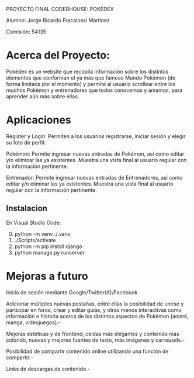 PROYECTO FINAL CODERHOUSE: POKÉDEX

Alumno: Jorge Ricardo Fracalossi Martínez

Comisión: 54135

# Acerca del Proyecto:

Pokédex es un website que recopila información sobre los distintos elementos que conforman el ya más que famoso Mundo Pokémon (de forma limitada por el momento) y permite al usuario
scrollear entre los muchos Pokémon y entrenadores que todos conocemos y amamos, para aprender aún más sobre ellos. 

# Aplicaciones

Register y Login: Permiten a los usuarios registrarse, iniciar sesión y elegir su foto de perfil.

Pokémon: Permite ingresar nuevas entradas de Pokémon, así como editar y/o eliminar las ya existentes. Muestra una vista final al usuario regular con la información pertinente.

Entrenador: Permite ingresar nuevas entradas de Entrenadores, así como editar y/o eliminar las ya existentes. Muestra una vista final al usuario regular con la información pertinente.

## Instalacion

En Visual Studio Code:

0. python -m venv ./.venv
1. ./Scripts/activate
2. python -m pip install django
3. python manage.py runserver

# Mejoras a futuro

Inicio de sesión mediante Google/Twitter(X)/Facebook

Adicionar múltiples nuevas pestañas, entre ellas la posibilidad de unirse y participar en foros, crear y editar guías, y otras menos interactivas como información e historia
acerca de los distintos aspectos de Pokémon (animé, manga, videojuegos).-

Mejoras estéticas y de frontend, celdas más elegantes y contenido más colorido, nuevas y mejores fuentes de texto, más imágenes y carrousels.-

Posibilidad de compartir contenido online utilizando una función de compartir.-

Links de descargas de contenido.-
